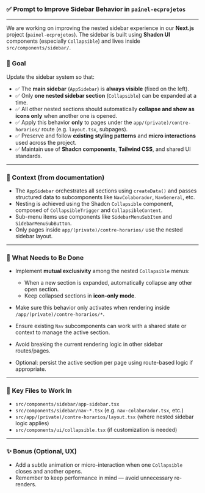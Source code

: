 ### ✅ Prompt to Improve Sidebar Behavior in `painel-ecprojetos`

---

We are working on improving the nested sidebar experience in our **Next.js** project (`painel-ecprojetos`). The sidebar is built using **Shadcn UI** components (especially `Collapsible`) and lives inside `src/components/sidebar/`.

### 🎯 Goal

Update the sidebar system so that:

* ✅ The **main sidebar** (`AppSidebar`) is **always visible** (fixed on the left).
* ✅ Only **one nested sidebar section** (`Collapsible`) can be expanded at a time.
* ✅ All other nested sections should automatically **collapse and show as icons only** when another one is opened.
* ✅ Apply this behavior **only** to pages under the `app/(private)/contre-horarios/` route (e.g. `layout.tsx`, subpages).
* ✅ Preserve and follow **existing styling patterns** and **micro interactions** used across the project.
* ✅ Maintain use of **Shadcn components**, **Tailwind CSS**, and shared UI standards.

---

### 🧠 Context (from documentation)

* The `AppSidebar` orchestrates all sections using `createData()` and passes structured data to subcomponents like `NavColaborador`, `NavGeneral`, etc.
* Nesting is achieved using the Shadcn `Collapsible` component, composed of `CollapsibleTrigger` and `CollapsibleContent`.
* Sub-menu items use components like `SidebarMenuSubItem` and `SidebarMenuSubButton`.
* Only pages inside `app/(private)/contre-horarios/` use the nested sidebar layout.

---

### 📌 What Needs to Be Done

* Implement **mutual exclusivity** among the nested `Collapsible` menus:

  * When a new section is expanded, automatically collapse any other open section.
  * Keep collapsed sections in **icon-only mode**.
* Make sure this behavior only activates when rendering inside `/app/(private)/contre-horarios/*`.
* Ensure existing `Nav` subcomponents can work with a shared state or context to manage the active section.
* Avoid breaking the current rendering logic in other sidebar routes/pages.
* Optional: persist the active section per page using route-based logic if appropriate.

---

### 📁 Key Files to Work In

* `src/components/sidebar/app-sidebar.tsx`
* `src/components/sidebar/nav-*.tsx` (e.g. `nav-colaborador.tsx`, etc.)
* `src/app/(private)/contre-horarios/layout.tsx` (where nested sidebar logic applies)
* `src/components/ui/collapsible.tsx` (if customization is needed)

---

### ✨ Bonus (Optional, UX)

* Add a subtle animation or micro-interaction when one `Collapsible` closes and another opens.
* Remember to keep performance in mind — avoid unnecessary re-renders.
